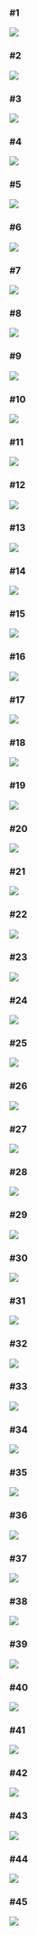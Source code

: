 ### \#1
<img src="https://latex.codecogs.com/gif.latex?\int\tan^3xdx" />

### \#2
<img src="https://latex.codecogs.com/gif.latex?\int_0^{2\pi}\sqrt{1+\cos x}dx" />

### \#3
<img src="https://latex.codecogs.com/gif.latex?\int_0^1\sqrt{\frac{1-x}{1+x}}dx" />

### \#4
<img src="https://latex.codecogs.com/gif.latex?\int_1^2\frac{1}{2^x}dx" />

### \#5
<img src="https://latex.codecogs.com/gif.latex?\int\frac{1}{\sin x}dx" />

### \#6
<img src="https://latex.codecogs.com/gif.latex?\int\frac{1}{\sqrt{1+x^2}}dx" />

### \#7
<img src="https://latex.codecogs.com/gif.latex?\int x\sqrt{x-3}dx" />

### \#8
<img src="https://latex.codecogs.com/gif.latex?\int_{1}^{e} \sqrt{x}logx dx" />

### \#9
<img src="https://latex.codecogs.com/gif.latex?\int\left ( logx \right )^2 dx" />

### \#10
<img src="https://latex.codecogs.com/gif.latex?\int_{0}^{2}\frac{3x^3+12x+1}{x^2+4} dx"/>

### \#11
<img src="https://latex.codecogs.com/gif.latex?\int\frac{1}{x\left ( 1+logx \right )} dx"/>

### \#12
<img src="https://latex.codecogs.com/gif.latex?\int\frac{1}{x-\sqrt{x}} dx"/>

### \#13
<img src="https://latex.codecogs.com/gif.latex?\int_{\frac{3}{4}}^{2} \frac{1}{x^2\sqrt{x-1}} dx"/>

### \#14
<img src="https://latex.codecogs.com/gif.latex?\int \frac{1}{\sqrt{x^2+6x+13}} dx"/>

### \#15
<img src="https://latex.codecogs.com/gif.latex?\int \frac{x}{cos^2x} dx"/>

### \#16
<img src="https://latex.codecogs.com/gif.latex?\int log_2x dx"/>

### \#17
<img src="https://latex.codecogs.com/gif.latex?\int \frac{x-1}{(x+1)(x^2+1)} dx"/>

### \#18
<img src="https://latex.codecogs.com/gif.latex?\int \frac{x+2}{x\left ( x+1 \right )} dx"/>

### \#19
<img src="https://latex.codecogs.com/gif.latex?\int \frac{1}{sin^2x} dx"/>

### \#20
<img src="https://latex.codecogs.com/gif.latex?\int_{0}^{\sqrt{\frac{\pi }{2}}}x^3cos^2x dx"/>

### \#21
<img src="https://latex.codecogs.com/gif.latex?\int tanxlog\left ( cos^2x \right ) dx"/>

### \#22
<img src="https://latex.codecogs.com/gif.latex?\int \frac{1}{cos^3\theta } d\theta "/>

### \#23
<img src="https://latex.codecogs.com/gif.latex?\int \frac{1}{1+sinx} dx"/>

### \#24
<img src="https://latex.codecogs.com/gif.latex?\int x2^x"/>

### \#25
<img src="https://latex.codecogs.com/gif.latex?\int_{2}^{3}\frac{x-1}{x^2}e^x dx"/>

### \#26
<img src="https://latex.codecogs.com/gif.latex?\int \frac{1}{sinxcosx} dx"/>

### \#27
<img src="https://latex.codecogs.com/gif.latex?\int 2^{logx}"/>

### \#28
<img src="https://latex.codecogs.com/gif.latex?\int_{0}^{1}\frac{1}{x^3+1} dx"/>

### \#29
<img src="https://latex.codecogs.com/gif.latex?\int_{0}^{2}\sqrt{x^2-2x+1}dx"/>

### \#30
<img src="https://latex.codecogs.com/gif.latex?\int \frac{1}{cos^4x}dx"/>

### \#31
<img src="https://latex.codecogs.com/gif.latex?\int_{-1}^{1}\frac{x^2}{1+e^x}dx"/>

### \#32
<img src="https://latex.codecogs.com/gif.latex?\int \frac{sin\frac{1}{x}}{x^3} dx"/>

### \#33
<img src="https://latex.codecogs.com/gif.latex?\int \frac{\sqrt{tanx}}{sin2x} dx"/>

### \#34
<img src="https://latex.codecogs.com/gif.latex?\int xe^xsinx dx"/>

### \#35
<img src="https://latex.codecogs.com/gif.latex?\int sinx(logx) dx"/>

### \#36
<img src="https://latex.codecogs.com/gif.latex?\int_{0}^{1}(x+2x^3)\sqrt{1+2x^2} dx"/>

### \#37
<img src="https://latex.codecogs.com/gif.latex?\int\frac{log(logx)}{xlogx} dx"/>

### \#38
<img src="https://latex.codecogs.com/gif.latex?\int_{0}^{\frac{\pi}{2}} \frac{cosx}{sinx+cosx} dx"/>

### \#39
<img src="https://latex.codecogs.com/gif.latex?\int\sqrt{e^x} dx"/>

### \#40
<img src="https://latex.codecogs.com/gif.latex?\int\frac{1}{x(logx)^2} dx"/>

### \#41
<img src="https://latex.codecogs.com/gif.latex?\int xsinx cosx dx" />

### \#42
<img src="https://latex.codecogs.com/gif.latex?\int xe^xsinx cosxdx"/>

### \#43
<img src="https://latex.codecogs.com/gif.latex?\int_{0}^{\pi} \frac{xsin x}{8+sin^2x} dx"/>

### \#44
<img src="https://latex.codecogs.com/gif.latex?\int_{0}^{1} \frac{x^6}{1+x^{14}} dxdx"/>

### \#45
<img src="https://latex.codecogs.com/gif.latex?\int \frac{1}{x^4+x} dx"/>
